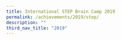 ```yaml
---
title: International STEP Brain Camp 2019
permalink: /achievements/2019/step/
description: ""
third_nav_title: "2019"
---
```

